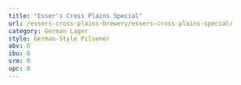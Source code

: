 ```yaml
---
title: "Esser's Cross Plains Special"
url: /essers-cross-plains-brewery/essers-cross-plains-special/
category: German Lager
style: German-Style Pilsener
abv: 0
ibu: 0
srm: 0
upc: 0
---
```


